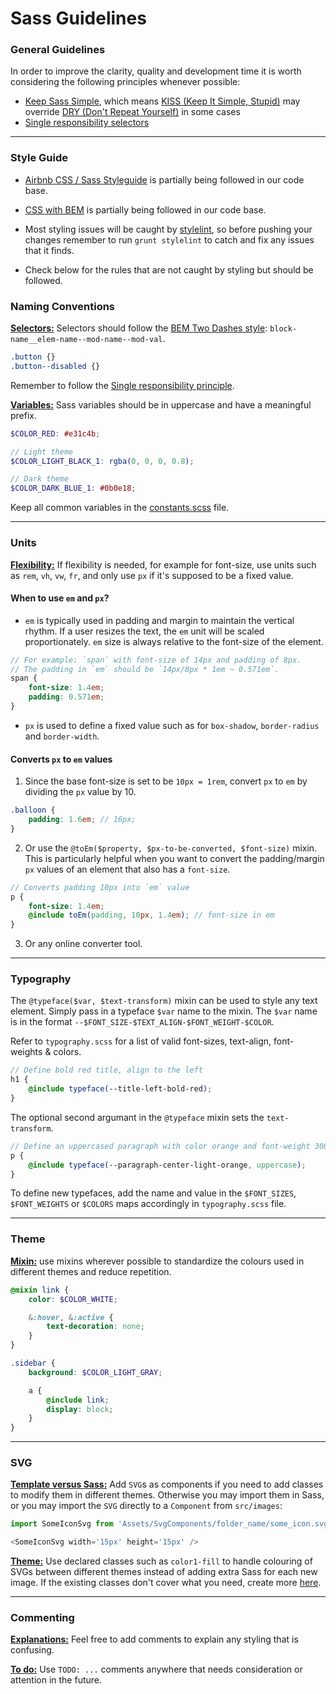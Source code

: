 Sass Guidelines
===============

### General Guidelines
In order to improve the clarity, quality and development time it is worth considering the following principles whenever possible:
- [Keep Sass Simple](https://www.sitepoint.com/keep-sass-simple/), which means [KISS (Keep It Simple, Stupid)](https://en.wikipedia.org/wiki/KISS_principle) may override [DRY (Don't Repeat Yourself)](https://en.wikipedia.org/wiki/Don't_repeat_yourself) in some cases
- [Single responsibility selectors](https://en.bem.info/methodology/css/#single-responsibility-principle)

---

### Style Guide

- [Airbnb CSS / Sass Styleguide](https://github.com/airbnb/css/blob/master/README.md) is partially being followed in our code base.

- [CSS with BEM](https://en.bem.info/methodology/css/) is partially being followed in our code base.

- Most styling issues will be caught by [stylelint](https://github.com/stylelint/stylelint/blob/master/README.md), so before pushing your changes remember to run `grunt stylelint` to catch and fix any issues that it finds.

- Check below for the rules that are not caught by styling but should be followed.

### Naming Conventions

<a id="naming-conventions-selectors"></a>
**[Selectors:](#naming-conventions-selectors)** Selectors should follow the [BEM Two Dashes style](https://en.bem.info/methodology/naming-convention/#two-dashes-style): `block-name__elem-name--mod-name--mod-val`.

```scss
.button {}
.button--disabled {}
```

Remember to follow the [Single responsibility principle](https://en.bem.info/methodology/css/#single-responsibility-principle).

<a id="naming-conventions-variables"></a>
**[Variables:](#naming-conventions-variables)** Sass variables should be in uppercase and have a meaningful prefix.

```scss
$COLOR_RED: #e31c4b;

// Light theme
$COLOR_LIGHT_BLACK_1: rgba(0, 0, 0, 0.8);

// Dark theme
$COLOR_DARK_BLUE_1: #0b0e18;
```

Keep all common variables in the [constants.scss](https://github.com/binary-com/deriv-app/blob/master/src/sass/app/_common/base/constants.scss) file.

---

### Units

<a id="units-flexibility"></a>
**[Flexibility:](#units-flexibility)** If flexibility is needed, for example for font-size, use units such as `rem`, `vh`, `vw`, `fr`, and only use `px` if it's supposed to be a fixed value.


#### When to use `em` and `px`?
- `em` is typically used in padding and margin to maintain the vertical rhythm. If a user resizes the text, the `em` unit will be scaled proportionately. `em` size is always relative to the font-size of the element.
```scss
// For example: `span` with font-size of 14px and padding of 8px.
// The padding in `em` should be `14px/8px * 1em ~ 0.571em`.
span {
    font-size: 1.4em;
    padding: 0.571em;
}
```
- `px` is used to define a fixed value such as for `box-shadow`, `border-radius` and `border-width`.

#### Converts `px` to `em` values
1. Since the base font-size is set to be `10px = 1rem`, convert `px` to `em` by dividing the `px` value by 10.
```scss
.balloon {
    padding: 1.6em; // 16px;
}
```
2. Or use the `@toEm($property, $px-to-be-converted, $font-size)` mixin. This is particularly helpful when you want to convert the padding/margin `px` values of an element that also has a `font-size`.
```scss
// Converts padding 10px into `em` value
p {
    font-size: 1.4em;
    @include toEm(padding, 10px, 1.4em); // font-size in em
}
```
3. Or any online converter tool.

---

### Typography
The `@typeface($var, $text-transform)` mixin can be used to style any text element. Simply pass in a typeface `$var` name to the mixin.
The `$var` name is in the format `--$FONT_SIZE-$TEXT_ALIGN-$FONT_WEIGHT-$COLOR`.

Refer to `typography.scss` for a list of valid font-sizes, text-align, font-weights & colors.

```scss
// Define bold red title, align to the left
h1 {
    @include typeface(--title-left-bold-red);
}
```
The optional second argumant in the `@typeface` mixin sets the `text-transform`.
```scss
// Define an uppercased paragraph with color orange and font-weight 300
p {
    @include typeface(--paragraph-center-light-orange, uppercase);
}
```

To define new typefaces, add the name and value in the `$FONT_SIZES`, `$FONT_WEIGHTS` or `$COLORS` maps accordingly in `typography.scss` file. 

---

### Theme

<a id="theme-mixin"></a>
**[Mixin:](#theme-mixin)** use mixins wherever possible to standardize the colours used in different themes and reduce repetition.

```scss
@mixin link {
    color: $COLOR_WHITE;

    &:hover, &:active {
        text-decoration: none;
    }
}

.sidebar {
    background: $COLOR_LIGHT_GRAY;

    a {
        @include link;
        display: block;
    }
}
```


---

### SVG

<a id="svg-template-versus-sass"></a>
**[Template versus Sass:](#svg-template-versus-sass)** Add `SVG`s as components if you need to add classes to modify them in different themes. Otherwise you may import them in Sass, or you may import the `SVG` directly to a `Component` from `src/images`:

```JavaScript
import SomeIconSvg from 'Assets/SvgComponents/folder_name/some_icon.svg';

<SomeIconSvg width='15px' height='15px' />
```

<a id="svg-theme"></a>
**[Theme:](#svg-theme)** Use declared classes such as `color1-fill` to handle colouring of SVGs between different themes instead of adding extra Sass for each new image. If the existing classes don't cover what you need, create more [here](https://github.com/binary-com/deriv-app/blob/master/src/sass/app/_common/inline_icons.scss#L1-L10).

---

### Commenting

<a id="commenting-explanations"></a>
**[Explanations:](#commenting-explanations)** Feel free to add comments to explain any styling that is confusing.

<a id="commenting-todo"></a>
**[To do:](#commenting-todo)** Use `TODO: ...` comments anywhere that needs consideration or attention in the future.
